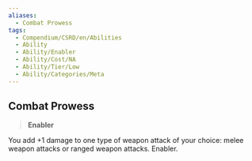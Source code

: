 ```yaml
---
aliases:
  - Combat Prowess
tags:
  - Compendium/CSRD/en/Abilities
  - Ability
  - Ability/Enabler
  - Ability/Cost/NA
  - Ability/Tier/Low
  - Ability/Categories/Meta
---
```

  
    
## Combat Prowess    
>**Enabler**  
    
You add +1 damage to one type of weapon attack of your choice: melee weapon attacks or ranged weapon attacks. Enabler.